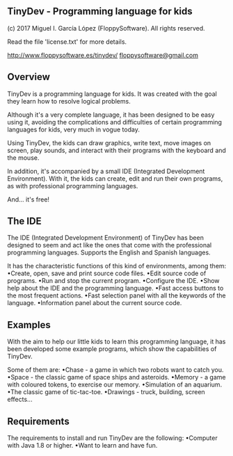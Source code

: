 TinyDev - Programming language for kids
---------------------------------------

(c) 2017 Miguel I. García López (FloppySoftware).
All rights reserved.

Read the file 'license.txt' for more details.

http://www.floppysoftware.es/tinydev/
floppysoftware@gmail.com


Overview
--------

TinyDev is a programming language for kids. It was created with the goal they learn how to resolve logical problems.

Although it's a very complete language, it has been designed to be easy using it, avoiding the complications and difficulties of certain programming languages for kids, very much in vogue today.

Using TinyDev, the kids can draw graphics, write text, move images on screen, play sounds, and interact with their programs with the keyboard and the mouse.

In addition, it's accompanied by a small IDE (Integrated Development Environment). With it, the kids can create, edit and run their own programs, as with professional programming languages.

And... it's free!


The IDE
-------

The IDE (Integrated Development Environment) of TinyDev has been designed to seem and act like the ones that come with the professional programming languages. Supports the English and Spanish languages.

It has the characteristic functions of this kind of environments, among them:
•Create, open, save and print source code files.
•Edit source code of programs.
•Run and stop the current program.
•Configure the IDE.
•Show help about the IDE and the programming language.
•Fast access buttons to the most frequent actions.
•Fast selection panel with all the keywords of the language.
•Information panel about the current source code.


Examples
--------

With the aim to help our little kids to learn this programming language, it has been developed some example programs, which show the capabilities of TinyDev.

Some of them are:
•Chase - a game in which two robots want to catch you.
•Space - the classic game of space ships and asteroids.
•Memory - a game with coloured tokens, to exercise our memory.
•Simulation of an aquarium.
•The classic game of tic-tac-toe.
•Drawings - truck, building, screen effects...


Requirements
------------

The requirements to install and run TinyDev are the following:
•Computer with Java 1.8 or higher.
•Want to learn and have fun.
